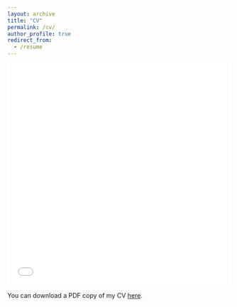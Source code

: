 ```yaml
---
layout: archive
title: "CV"
permalink: /cv/
author_profile: true
redirect_from:
  - /resume
---
```


<iframe src="/images/HakiimJ_CV.pdf" width="100%" height="500" frameborder="no" border="0" marginwidth="0" marginheight="0"></iframe> 

You can download a PDF copy of my CV [here](/images/HakiimJ_CV.pdf).

